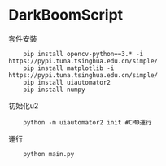 # DarkBoomScript
套件安裝
```
    pip install opencv-python==3.* -i https://pypi.tuna.tsinghua.edu.cn/simple/
    pip install matplotlib -i https://pypi.tuna.tsinghua.edu.cn/simple/
    pip install uiautomator2 
    pip install numpy
```

初始化u2
```
    python -m uiautomator2 init #CMD運行
```

運行
``` 
    python main.py
```
